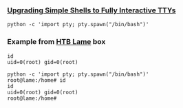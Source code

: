 ### [Upgrading Simple Shells to Fully Interactive TTYs](https://blog.ropnop.com/upgrading-simple-shells-to-fully-interactive-ttys/#method-1-python-pty-module)

```
python -c 'import pty; pty.spawn("/bin/bash")'
```

### Example from [HTB Lame](https://app.hackthebox.com/machines/1) box
```
id
uid=0(root) gid=0(root)

python -c 'import pty; pty.spawn("/bin/bash")'
root@lame:/home# id      
id
uid=0(root) gid=0(root)
root@lame:/home# 
```

### 
```

```

### 
```

```

### 
```

```

### 
```

```

### 
```

```